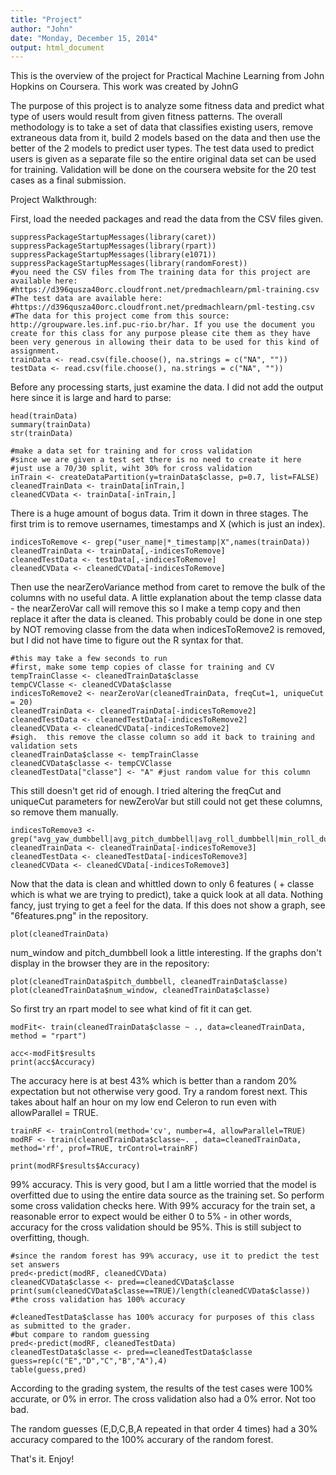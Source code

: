 ```yaml
---
title: "Project"
author: "John"
date: "Monday, December 15, 2014"
output: html_document
---
```


This is the overview of the project for Practical Machine Learning from John Hopkins on Coursera.
This work was created by JohnG

The purpose of this project is to analyze some fitness data and predict what type of users would result from given fitness patterns.  The overall methodology is to take a set of data that classifies existing users, remove extraneous data from it, build 2 models based on the data and then use the better of the 2 models to predict user types.  The test data used to predict users is given as a separate file so the entire original data set can be used for training.  Validation will be done on the coursera website for the 20 test cases as a final submission.

Project Walkthrough:

First, load the needed packages and read the data from the CSV files given.

```{r}
suppressPackageStartupMessages(library(caret)) 
suppressPackageStartupMessages(library(rpart))
suppressPackageStartupMessages(library(e1071))
suppressPackageStartupMessages(library(randomForest))
#you need the CSV files from The training data for this project are available here: 
#https://d396qusza40orc.cloudfront.net/predmachlearn/pml-training.csv
#The test data are available here: 
#https://d396qusza40orc.cloudfront.net/predmachlearn/pml-testing.csv
#The data for this project come from this source: http://groupware.les.inf.puc-rio.br/har. If you use the document you create for this class for any purpose please cite them as they have been very generous in allowing their data to be used for this kind of assignment. 
trainData <- read.csv(file.choose(), na.strings = c("NA", ""))
testData <- read.csv(file.choose(), na.strings = c("NA", ""))
```

Before any processing starts, just examine the data.  I did not add the output here since it is large and hard to parse:

```{r}
head(trainData)
summary(trainData)
str(trainData)

#make a data set for training and for cross validation
#since we are given a test set there is no need to create it here
#just use a 70/30 split, wiht 30% for cross validation
inTrain <- createDataPartition(y=trainData$classe, p=0.7, list=FALSE)
cleanedTrainData <- trainData[inTrain,]
cleanedCVData <- trainData[-inTrain,]

```

There is a huge amount of bogus data.  Trim it down in three stages.  The first trim is to remove usernames, timestamps and X (which is just an index).  

```{r}
indicesToRemove <- grep("user_name|*_timestamp|X",names(trainData))
cleanedTrainData <- trainData[,-indicesToRemove]
cleanedTestData <- testData[,-indicesToRemove]
cleanedCVData <- cleanedCVData[-indicesToRemove]
```

Then use the nearZeroVariance method from caret to remove the bulk of the columns with no useful data.  A little explanation about the temp classe data - the nearZeroVar call will remove this so I make a temp copy and then replace it after the data is cleaned.  This probably could be done in one step by NOT removing classe from the data when indicesToRemove2 is removed, but I did not have time to figure out the R syntax for that.

```{r}
#this may take a few seconds to run
#first, make some temp copies of classe for training and CV
tempTrainClasse <- cleanedTrainData$classe
tempCVClasse <- cleanedCVData$classe
indicesToRemove2 <- nearZeroVar(cleanedTrainData, freqCut=1, uniqueCut = 20)
cleanedTrainData <- cleanedTrainData[-indicesToRemove2] 
cleanedTestData <- cleanedTestData[-indicesToRemove2]
cleanedCVData <- cleanedCVData[-indicesToRemove2]
#sigh.  this remove the classe column so add it back to training and validation sets
cleanedTrainData$classe <- tempTrainClasse
cleanedCVData$classe <- tempCVClasse
cleanedTestData["classe"] <- "A" #just random value for this column
```

This still doesn't get rid of enough.  I tried altering the freqCut and uniqueCut parameters for newZeroVar but still could not get these columns, so remove them manually.

```{r}
indicesToRemove3 <- grep("avg_yaw_dumbbell|avg_pitch_dumbbell|avg_roll_dumbbell|min_roll_dumbbell|max_roll_dumbbell|min_yaw_arm|min_roll_belt|max_roll_belt|skewness_pitch_dumbbell|kurtosis_picth_dumbbell",names(cleanedTrainData))
cleanedTrainData <- cleanedTrainData[-indicesToRemove3] 
cleanedTestData <- cleanedTestData[-indicesToRemove3]
cleanedCVData <- cleanedCVData[-indicesToRemove3]
```

Now that the data is clean and whittled down to only 6 features ( + classe which is what we are trying to predict), take a quick look at all data.  Nothing fancy, just trying to get a feel for the data.  If this does not show a graph, see "6features.png" in the repository.

```{r, echo=FALSE}
plot(cleanedTrainData)
```

num_window and pitch_dumbbell look a little interesting.  If the graphs don't display in the browser they are in the repository:

```{r, echo=FALSE}
plot(cleanedTrainData$pitch_dumbbell, cleanedTrainData$classe)
plot(cleanedTrainData$num_window, cleanedTrainData$classe)
```
So first try an rpart model to see what kind of fit it can get.

```{r}
modFit<- train(cleanedTrainData$classe ~ ., data=cleanedTrainData, method = "rpart")

acc<-modFit$results
print(acc$Accuracy)

```

The accuracy here is at best 43% which is better than a random 20% expectation but not otherwise very good.  Try a random forest next.  This takes about half an hour on my low end Celeron to run even with allowParallel = TRUE. 

```{r}
trainRF <- trainControl(method='cv', number=4, allowParallel=TRUE)
modRF <- train(cleanedTrainData$classe~. , data=cleanedTrainData, method='rf', prof=TRUE, trControl=trainRF)

print(modRF$results$Accuracy)
```

99% accuracy.  This is very good, but I am a little worried that the model is overfitted due to using the entire data source as the training set.  So perform some cross validation checks here. With 99% accuracy for the train set, a reasonable error to expect would be either 0 to 5% - in other words, accuracy for the cross validation should be 95%.  This is still subject to overfitting, though.

```{r}
#since the random forest has 99% accuracy, use it to predict the test set answers
pred<-predict(modRF, cleanedCVData)
cleanedCVData$classe <- pred==cleanedCVData$classe
print(sum(cleanedCVData$classe==TRUE)/length(cleanedCVData$classe))
#the cross validation has 100% accuracy 

#cleanedTestData$classe has 100% accuracy for purposes of this class as submitted to the grader.
#but compare to random guessing
pred<-predict(modRF, cleanedTestData)
cleanedTestData$classe <- pred==cleanedTestData$classe
guess=rep(c("E","D","C","B","A"),4)
table(guess,pred)
```
According to the grading system, the results of the test cases were 100% accurate, or 0% in error.  The cross validation also had a 0% error.  Not too bad.

The random guesses (E,D,C,B,A repeated in that order 4 times) had a 30% accuracy compared to the 100% accurary of the random forest.

That's it.  Enjoy!
